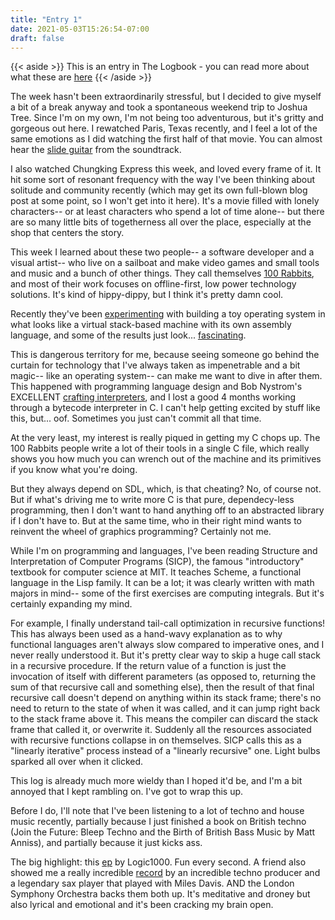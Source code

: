 ```yaml
---
title: "Entry 1"
date: 2021-05-03T15:26:54-07:00
draft: false
---
```


{{< aside >}} This is an entry in The Logbook - you can read more about what these are [here](/posts/logbook) {{< /aside >}}

The week hasn't been extraordinarily stressful, but I decided to give myself a bit of a break anyway and took a spontaneous weekend trip to Joshua Tree. Since I'm on my own, I'm not being too adventurous, but it's gritty and gorgeous out here. I rewatched Paris, Texas recently, and I feel a lot of the same emotions as I did watching the first half of that movie. You can almost hear the [slide guitar](https://www.youtube.com/watch?v=drg0LMfIkfU) from the soundtrack.

I also watched Chungking Express this week, and loved every frame of it. It hit some sort of resonant frequency with the way I've been thinking about solitude and community recently (which may get its own full-blown blog post at some point, so I won't get into it here). It's a movie filled with lonely characters-- or at least characters who spend a lot of time alone-- but there are so many little bits of togetherness all over the place, especially at the shop that centers the story.

This week I learned about these two people-- a software developer and a visual artist-- who live on a sailboat and make video games and small tools and music and a bunch of other things. They call themselves [100 Rabbits](https://100r.co/), and most of their work focuses on offline-first, low power technology solutions. It's kind of hippy-dippy, but I think it's pretty damn cool.

Recently they've been [experimenting](https://twitter.com/hundredrabbits/status/1378188349144395788) with building a toy operating system in what looks like a virtual stack-based machine with its own assembly language, and some of the results just look... [fascinating](https://twitter.com/hundredrabbits/status/1368289299834179584).

This is dangerous territory for me, because seeing someone go behind the curtain for technology that I've always taken as impenetrable and a bit magic-- like an operating system-- can make me want to dive in after them. This happened with programming language design and Bob Nystrom's EXCELLENT [crafting interpreters](https://craftinginterpreters.com/), and I lost a good 4 months working through a bytecode interpreter in C. I can't help getting excited by stuff like this, but... oof. Sometimes you just can't commit all that time.

At the very least, my interest is really piqued in getting my C chops up. The 100 Rabbits people write a lot of their tools in a single C file, which really shows you how much you can wrench out of the machine and its primitives if you know what you're doing.

But they always depend on SDL, which, is that cheating? No, of course not. But if what's driving me to write more C is that pure, dependecy-less programming, then I don't want to hand anything off to an abstracted library if I don't have to. But at the same time, who in their right mind wants to reinvent the wheel of graphics programming? Certainly not me.

While I'm on programming and languages, I've been reading Structure and Interpretation of Computer Programs (SICP), the famous "introductory" textbook for computer science at MIT. It teaches Scheme, a functional language in the Lisp family. It can be a lot; it was clearly written with math majors in mind-- some of the first exercises are computing integrals. But it's certainly expanding my mind.

For example, I finally understand tail-call optimization in recursive functions! This has always been used as a hand-wavy explanation as to why functional languages aren't always slow compared to imperative ones, and I never really understood it.  But it's pretty clear way to skip a huge call stack in a recursive procedure. If the return value of a function is just the invocation of itself with different parameters (as opposed to, returning the sum of that recursive call and something else), then the result of that final recursive call doesn't depend on anything within its stack frame; there's no need to return to the state of when it was called, and it can jump right back to the stack frame above it. This means the compiler can discard the stack frame that called it, or overwrite it. Suddenly all the resources associated with recursive functions collapse in on themselves. SICP calls this as a "linearly iterative" process instead of a "linearly recursive" one. Light bulbs sparked all over when it clicked.

This log is already much more wieldy than I hoped it'd be, and I'm a bit annoyed that I kept rambling on. I've got to wrap this up.

Before I do, I'll note that I've been listening to a lot of techno and house music recently, partially because I just finished a book on British techno (Join the Future: Bleep Techno and the Birth of British Bass Music by Matt Anniss), and partially because it just kicks ass.

The big highlight: this [ep](https://open.spotify.com/album/5xp8nj4Uji2Kr1nkm3CLFC?si=1YUdD-25Qr-kvdn_kU0otA) by Logic1000. Fun every second. A friend also showed me a really incredible [record](https://open.spotify.com/album/3ShtO5VCYa3ctlR5uzLWBa?si=Vl5oJ3HDRK2tk3WsGXdtIA) by an incredible techno producer and a legendary sax player that played with Miles Davis. AND the London Symphony Orchestra backs them both up. It's meditative and droney but also lyrical and emotional and it's been cracking my brain open.
